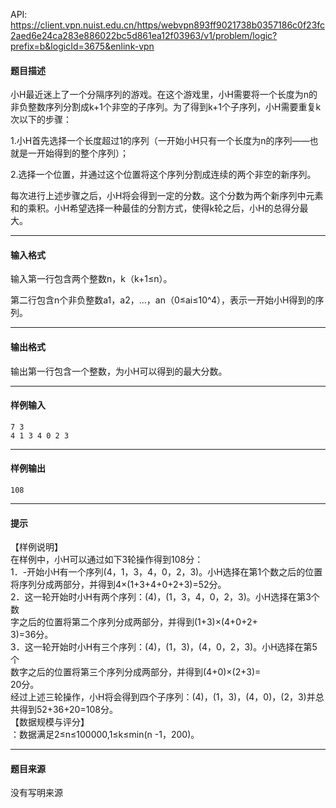 API: https://client.vpn.nuist.edu.cn/https/webvpn893ff9021738b0357186c0f23fc2aed6e24ca283e886022bc5d861ea12f03963/v1/problem/logic?prefix=b&logicId=3675&enlink-vpn

#### 题目描述

小H最近迷上了一个分隔序列的游戏。在这个游戏里，小H需要将一个长度为n的非负整数序列分割成k+1个非空的子序列。为了得到k+1个子序列，小H需要重复k次以下的步骤：

1.小H首先选择一个长度超过1的序列（一开始小H只有一个长度为n的序列——也就是一开始得到的整个序列）；

2.选择一个位置，并通过这个位置将这个序列分割成连续的两个非空的新序列。

每次进行上述步骤之后，小H将会得到一定的分数。这个分数为两个新序列中元素和的乘积。小H希望选择一种最佳的分割方式，使得k轮之后，小H的总得分最大。

---

#### 输入格式

输入第一行包含两个整数n，k（k+1≤n）。

第二行包含n个非负整数a1，a2，...，an（0≤ai≤10^4），表示一开始小H得到的序列。

---

#### 输出格式

输出第一行包含一个整数，为小H可以得到的最大分数。

---

#### 样例输入
```
7 3 
4 1 3 4 0 2 3 

```

---

#### 样例输出
```
108 

```

---

#### 提示

  
【样例说明】  
在样例中，小H可以通过如下3轮操作得到108分：  
1．-开始小H有一个序列(4，1，3，4，0，2，3)。小H选择在第1个数之后的位置  
将序列分成两部分，并得到4×(1+3+4+0+2+3)=52分。  
2．这一轮开始时小H有两个序列：(4)，(1，3，4，0，2，3)。小H选择在第3个数  
字之后的位置将第二个序列分成两部分，并得到(1+3)×(4+0+2+  
3)=36分。  
3．这一轮开始时小H有三个序列：(4)，(1，3)，(4，0，2，3)。小H选择在第5个  
数字之后的位置将第三个序列分成两部分，并得到(4+0)×(2+3)=  
20分。  
经过上述三轮操作，小H将会得到四个子序列：(4)，(1，3)，(4，0)，(2，3)并总共得到52+36+20=108分。  
【数据规模与评分】  
：数据满足2≤n≤100000,1≤k≤min(n -1，200)。

---

#### 题目来源

没有写明来源
